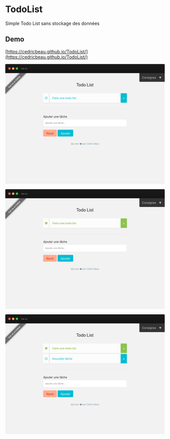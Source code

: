 # TodoList

Simple Todo List sans stockage des données

## Demo

[https://cedricbeau.github.io/TodoList/](https://cedricbeau.github.io/TodoList/)

![Capture d'écran de TodoList]( https://github.com/cedricbeau/TodoList/blob/master/screen-todolist-01.png "Capture d'écran de TodoList")

![Capture d'écran de TodoList]( https://github.com/cedricbeau/TodoList/blob/master/screen-todolist-02.png "Capture d'écran de TodoList")

![Capture d'écran de TodoList]( https://github.com/cedricbeau/TodoList/blob/master/screen-todolist-03.png "Capture d'écran de TodoList")

